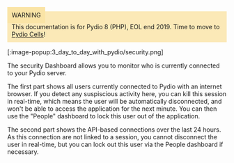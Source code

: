 <div style="background-color: #fbe9b7;font-size: 14px;">
<span style="background-color: #fae4a6;padding: 10px;">WARNING</span>
<span style="padding: 10px;display: inline-block;">This documentation is for Pydio 8 (PHP), EOL end 2019. Time to move to <a href="https://pydio.com/en/docs/cells/v2/quick-start">Pydio Cells</a>!</span>
</div>

[:image-popup:3_day_to_day_with_pydio/security.png]

The security Dashboard allows you to monitor who is currently connected to your Pydio server.

The first part shows all users currently connected to Pydio with an internet browser. If you detect any suspiscious activity here, you can kill this session in real-time, which means the user will be automatically disconnected, and won't be able to access the application for the next minute. You can then use the "People" dashboard to lock this user out of the application.

The second part shows the API-based connections over the last 24 hours. As this connection are not linked to a session, you cannot disconnect the user in real-time, but you can lock out this user via the People dashboard if necessary.